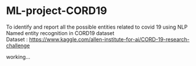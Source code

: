 # ML-project-CORD19
To identify and report all the possible entities related to covid 19 using NLP Named entity recognition in CORD19 dataset <br />
Dataset : https://www.kaggle.com/allen-institute-for-ai/CORD-19-research-challenge

working...
